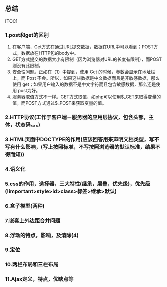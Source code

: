 ## 总结

[TOC]

### 1.post和get的区别

1. 在客户端，Get方式在通过URL提交数据，数据在URL中可以看到；POST方式，数据放在HTTP包的body中。
2. GET方式提交的数据大小有限制（因为浏览器对URL的长度有限制），而POST则没有此限制。
3. 安全性问题。正如在（1）中提到，使用 Get 的时候，参数会显示在地址栏上，而 Post 不会。所以，如果这些数据是中文数据而且是非敏感数据，那么使用 get；如果用户输入的数据不是中文字符而且包含敏感数据，那么还是使用 post为好。
4. 服务器取值方式不一样。GET方式取值，如php可以使用\$\_GET来取得变量的值，而POST方式通过\$\_POST来获取变量的值。

### 2.HTTP协议(工作于客户端－服务器的应用层协议，包含头部，主体，状态码。。。)

### 3.HTML页面中DOCTYPE的作用(应该回答用来声明文档类型，写不写有什么影响，(写上按照标准，不写按照浏览器的默认标准，结果不得而知))

### 4.语义化

### 5.css的作用，选择器，三大特性(继承，层叠，优先级)，优先级(!important>style>id>class>标签>继承>默认)

### 6.盒子模型(两种)

### 7.嵌套上外边距合并问题

### 8.浮动的特点，影响，及清除(4)

### 9.定位

### 10.两栏布局和三栏布局 

### 11.Ajax定义，特点，优缺点等